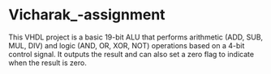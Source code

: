 # Vicharak_-assignment
This VHDL project is a basic 19-bit ALU that performs arithmetic (ADD, SUB, MUL, DIV) and logic (AND, OR, XOR, NOT) operations based on a 4-bit control signal. It outputs the result and can also set a zero flag to indicate when the result is zero.
